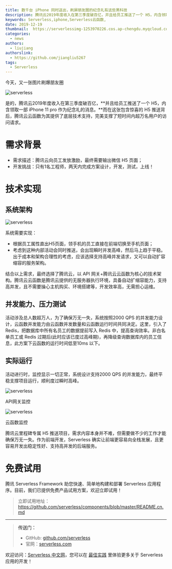 ```yaml
---
title: 数千台 iPhone 同时送出，刷屏朋友圈的纪念礼有这些黑科技
description: 腾讯云2019年度收入在第三季度破百亿，并且给员工推送了一个 H5，内含领取一部 iPhone 11 pro 作为纪念礼的消息。而在这张包含惊喜的 H5 推送背后，腾讯云云函数为其提供了底层技术支持，完美支撑了短时间内超万名用户的访问请求。
keywords: Serverless,iphone,Serverless云函数,
date: 2019-12-19
thumbnail:  https://serverlessimg-1253970226.cos.ap-chengdu.myqcloud.com/qianyi/images/%E4%BC%81%E4%B8%9A%E5%BE%AE%E4%BF%A1%E6%88%AA%E5%9B%BE_15867969387612.png
categories:
  - news
authors:
  - liujiang
authorslink: 
  - https://github.com/jiangliu5267
tags:
  - Serverless
---
```


今天，又一张图片刷爆朋友圈

![serverless](https://img.serverlesscloud.cn/qianyi/images/YHl6UWa9s62TicWc2XxDgCXjIibg3ZCzrBc9s2xVjt5eGjiarFbjjunuJtGH0jRxqH3y5LJpia56oWlDoK4RiaJcVzg.jpg)

是的，腾讯云2019年度收入在第三季度破百亿，**并且给员工推送了一个 H5，内含领取一部 iPhone 11 pro 作为纪念礼的消息。**而在这张包含惊喜的 H5 推送背后，腾讯云云函数为其提供了底层技术支持，完美支撑了短时间内超万名用户的访问请求。

# **需求背景**

- 需求描述：腾讯云向员工发放激励，最终需要输出微信 H5 页面；
- 开发挑战：只有1名工程师，两天内完成方案设计，开发，测试，上线！

# **技术实现**

## **系统架构**

![serverless](https://img.serverlesscloud.cn/qianyi/images/YHl6UWa9s62TicWc2XxDgCXjIibg3ZCzrBqibcVXN0ZtCWAre5VEzvI37ueb1Bic7zxianEnf6bIX354bfnm5YxezbQ.png)

系统需要实现：


- 根据员工属性直出H5页面，领手机的员工直接在前端切换至手机页面；
- 考虑到这种内部活动会同时推送，会出现瞬时并发高峰，然后马上趋于平稳。出于成本和架构合理性的考虑，应该选择支持高峰并发请求，又可以自动扩容缩容的服务架构。

结合以上需求，最终选择了腾讯云，以 API 网关+腾讯云云函数为核心的技术架构。腾讯云云函数是腾讯云提供的无服务器执行环境，具备自动扩缩容能力，支持高并发，且不需要操心主机购买、环境搭建等，开发效率高，无需担心运维。

## **并发能力、压力测试**

活动涉及总人数超万人，为了确保万无一失，系统按照2000 QPS 的并发能力设计，云函数并发能力由云函数并发数量和云函数运行时间共同决定。这里，引入了 Redis，把数据库中所有名员工的数据提前写入 Redis 中，提高查询效率。非白名单员工或 Redis 过期后(此时应该已度过高峰期)，再降级查询数据库内的员工信息，此方案下云函数的运行时间低至10ms 以下。

## **实际运行**

活动进行时，监控显示一切正常，系统设计支持2000 QPS 的并发能力，最终平稳支撑项目运行，顺利度过瞬时高峰。

![serverless](https://img.serverlesscloud.cn/qianyi/images/YHl6UWa9s62TicWc2XxDgCXjIibg3ZCzrBwIJ61vqEp0h5zzfhtI3h0WpiapibUOrIvBleYicHVWexetZsvHN8zDicPg.jpg)

API网关监控

![serverless](https://img.serverlesscloud.cn/qianyi/images/YHl6UWa9s62TicWc2XxDgCXjIibg3ZCzrBTMffRl1wcXgvY55n7mk9527P0uVnvB8qjCsPrtIoh3S1MR2JSpg5rg.jpg)

云函数监控

腾讯云里程碑专属 H5 推送项目，需求内容本身并不难，但需要做不少的工作才能确保万无一失。作为前端开发，Serverless 确实让前端更容易向全栈发展，且更容易开发出稳定性好、支持高并发的后端服务。

# 免费试用

腾讯 Serverless Framework 助您快速、简单地构建和部署 Serverless 应用程序。目前，我们已提供免费产品试用方案，欢迎立即试用！
> 立即试用地址： https://github.com/serverless/components/blob/master/README.cn.md

---

> **传送门：**
> - GitHub: [github.com/serverless](https://github.com/serverless/serverless/blob/master/README_CN.md) 
> - 官网：[serverless.com](https://serverless.com/)

欢迎访问：[Serverless 中文网](https://serverlesscloud.cn/)，您可以在 [最佳实践](https://serverlesscloud.cn/best-practice) 里体验更多关于 Serverless 应用的开发！